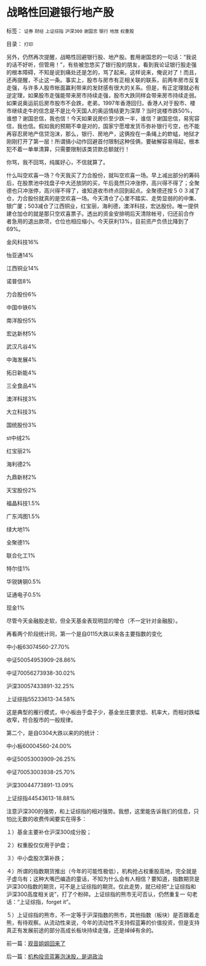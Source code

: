 # 战略性回避银行地产股

标签： `证券` `财经` `上证综指` `沪深300` `谢国忠` `银行` `地放` `权重股` 

目录： `打印`

另外，仍然再次提醒，战略性回避银行股、地产股。套用谢国忠的一句话：“我说的话不好听，但管用！”，有些被忽悠买了银行股的朋友，看到我论证银行股走强的根本障碍，不知是说到痛处还是怎的，骂了起来。这样说来，俺说对了！而且，还再提醒，不止这一条。事实上，股市与房市有正相关联的联系，前两年房市反复走强，与许多人股市帐面赢利带来的发财感有很大的关系。但是，有正定理就必有逆定理，如果股市走强能带来房市持续走强，股市大跌同样会带来房市持续走弱。如果说奥运前后房市股市不会跌，老弟，1997年香港回归，香港人对于股市、楼市继续走牛的信念是不是比今天国人的奥运情结更为深厚？当时说楼市跌50%，谁想？谢国忠信，我也信！今天如果说房价至少跌一半，谁信？谢国忠信，易宪容信，我也信。假如我的预期不幸是对的，国家宁愿增发货币弥补银行亏空，也不能再容忍房地产信贷泡沫，那么，银行、房地产，这俩拴在一条绳上的蚱蜢，地狱才刚刚打开了第一层！所谓搞小动作回避首付限制这种伎俩，要破解容易得起，根本犯不着一单单清算，只需要限制该类贷款总额就行！



你骂，我不回骂，纯属好心，不信就算了。



什么叫空欢喜一场？今天我买了力合股份，就叫空欢喜一场。早上减出部分的筹码后，在股票池中找盘子中大还放阴的买，午后竟然只冲涨停，高兴得不得了；全聚
德也只冲涨停，高兴得不得了，谁知道收市终点回到起点。全聚德还按５０３减了仓，力合股份就真的是空欢喜一场。今天清仓了心里不踏实、走势显弱的的中集、
银广厦；503减仓了江西铜业，红宝丽，海利德，澳洋科技，宏达股份。唯一提供建仓加仓的就是那只空欢喜票子。透出的资金安排明后天清除帐号，归还前合作
者急用的退出款项，仓位也相应缩小。今天获利13%，目前资产负债比降到了69%。

金风科技16%

怡亚通14%

江西铜业14%

诺普信8%

力合股份6%

中国中铁6%

南洋股份5%

宏达新材5%

武汉凡谷4%

中海发展4%

拓日新能4%

三全食品4%

澳洋科技3%

大立科技3%

国统股份3%

st中绒2%

红宝丽2%

海利德2%

九鼎新材2%

天宝股份2%

福晶科技1.5%

广东鸿图1.5%

绿大地1%

全聚德1%

联合化工1%

特尔佳1%

华锐铸钢0.5%

证通电子0.5%

现金1%



尽管今天金融股走软，但全天基金表现明显的增仓（不一定针对金融股）。

再看两个阶段统计同，第一个是自0115大跌以来各主要指数的变化

中小板63074560-27.70%

中证50054953909-28.86%

中证70056273938-30.02%

沪深30057433891-32.25%

上证综指55233613-34.58%



这是典型的雁行模式，中小板由于盘子少，基金坐庄要求低、机率大，而相对跌幅收窄，符合股市的一般规律。

第二个，是自0304大跌以来的的统计：

中小板60004560-24.00%

中证50053003909-26.25%

中证70053003938-25.70%

沪深30044773891-13.09%

上证综指44543613-18.88%



注意沪深300的强势，和上证综指的相对强势。我想，这里能告诉我们的信息，只怕比无数的收费传闻要实在得多：

１）基金主要补仓沪深300成分股；

２）权重股仅仅用于护盘；

３）中小盘股次第补跌；

４）所谓的指数期货推出（今年的可能性极低），机构抢占权重股高地，完全就是子虚乌有；这种大嘴巴编造的童话，不知为什么会有人相信？要知道，指数期货是
沪深300指数的期货，可不是上证综指的期货。仅此走势，就已经把“上证综指和沪深300高度相关说”，打了个粉碎。上证综指的熊市无可否认，仍然重复一
句老话：“上证综指，forget it”。

５）上证综指的熊市，不一定等于沪深指数的熊市，其他指数（板块）是否跟着走熊，有待观察。从流动性来说，今年的流动性不支持假蓝筹的价值投资，但是支持真正有发展前途的部分高成长板块持续走强，还是绰绰有余的。





前一篇：[观音姐姐回来了](../../../2008/4/7/观音姐姐回来了.md)

后一篇：[机构投资蓝筹泡沫股，是讲政治](../../../2008/4/9/机构投资蓝筹泡沫股，是讲政治.md)